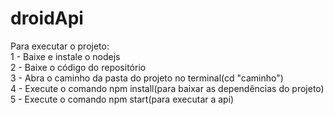 # droidApi
Para executar o projeto: <br/>
1 - Baixe e instale o nodejs<br/> 
2 - Baixe o código do repositório<br/>
3 - Abra o caminho da pasta do  projeto no terminal(cd "caminho")<br/>
4 - Execute o comando npm install(para baixar as dependências do projeto)<br/>
5 - Execute o comando npm start(para executar a api)<br/>
